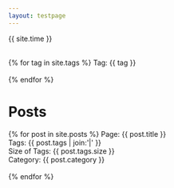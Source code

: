 ```yaml
---
layout: testpage
---
```


<div class="post">

{{ site.time }} <br><br>

{% for tag in site.tags %}
  Tag: {{ tag }} <br><br>
{% endfor %}


<h1> Posts </h1>

{% for post in site.posts %}
  Page: {{ post.title }} <br>
  Tags: {{ post.tags | join:'|' }} <br>
  Size of Tags: {{ post.tags.size }} <br>
  Category: {{ post.category }}
  <br><br>
{% endfor %}

</div>
